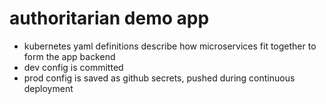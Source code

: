
# authoritarian demo app

- kubernetes yaml definitions describe how microservices fit together to form the app backend
- dev config is committed
- prod config is saved as github secrets, pushed during continuous deployment
